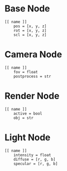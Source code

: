 # Base Node
```
[[ name ]]
    pos = [x, y, z]
    rot = [x, y, z]
    scl = [x, y, z]
```
# Camera Node
```
[[ name ]]
    fov = float
    postprocess = str
```

# Render Node
```
[[ name ]]
    active = bool
    obj = str
```
# Light Node
```
[[ name ]]
    intensity = float
    diffuse = [r, g, b]
    specular = [r, g, b]
```
